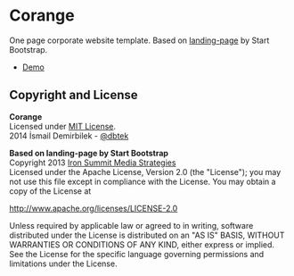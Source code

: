 Corange
=======

One page corporate website template. Based on [landing-page](http://startbootstrap.com/landing-page) by Start Bootstrap.

* [Demo](http://dbtek.github.io/corange)

Copyright and License
---------------------
**Corange**  
Licensed under [MIT License](http://opensource.org/licenses/MIT).  
2014 İsmail Demirbilek - [@dbtek](http://twitter.com/dbtek)  

**Based on landing-page by Start Bootstrap**  
Copyright 2013 [Iron Summit Media Strategies](http://www.ironsummitmedia.com/)  
Licensed under the Apache License, Version 2.0 (the "License"); you may not use this file except in compliance with the License. You may obtain a copy of the License at

http://www.apache.org/licenses/LICENSE-2.0

Unless required by applicable law or agreed to in writing, software distributed under the License is distributed on an "AS IS" BASIS, WITHOUT WARRANTIES OR CONDITIONS OF ANY KIND, either express or implied. See the License for the specific language governing permissions and limitations under the License.
